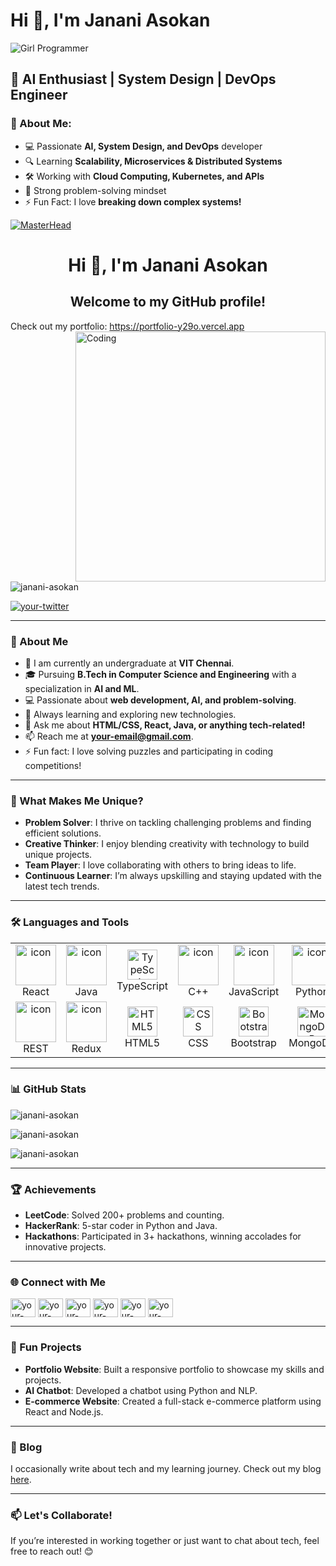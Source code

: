 

# Hi 👋, I'm Janani Asokan

![Girl Programmer](https://media.giphy.com/media/Y4ak9Ki2GZCbJxAnJD/giphy.gif)

## 🚀 AI Enthusiast | System Design | DevOps Engineer

### 🌟 About Me:
- 💻 Passionate **AI, System Design, and DevOps** developer
- 🔍 Learning **Scalability, Microservices & Distributed Systems**
- 🛠️ Working with **Cloud Computing, Kubernetes, and APIs**
- 🚀 Strong problem-solving mindset
- ⚡ Fun Fact: I love **breaking down complex systems!**

[![MasterHead](https://your-gif-link-here)](https://portfolio-y29o.vercel.app)

<h1 align="center">Hi 👋, I'm Janani Asokan</h1>
<h2 align="center">Welcome to my GitHub profile!</h2>
<span align="center">Check out my portfolio: <a href="https://portfolio-y29o.vercel.app" target="_blank">https://portfolio-y29o.vercel.app</a></span>

<img align="right" alt="Coding" width="400" src="https://your-gif-link-here">

<p align="left"> <img src="https://komarev.com/ghpvc/?username=janani-asokan&label=Profile%20views&color=0e75b6&style=flat" alt="janani-asokan" /> </p>

<p align="left"> <a href="https://twitter.com/your-twitter" target="blank"><img src="https://img.shields.io/twitter/follow/your-twitter?logo=twitter&style=for-the-badge" alt="your-twitter" /></a> </p>

---

### 🚀 About Me
- 🏫 I am currently an undergraduate at **VIT Chennai**.
- 🎓 Pursuing **B.Tech in Computer Science and Engineering** with a specialization in **AI and ML**.
- 💻 Passionate about **web development, AI, and problem-solving**.
- 🌱 Always learning and exploring new technologies.
- 💬 Ask me about **HTML/CSS, React, Java, or anything tech-related!**
- 📫 Reach me at **your-email@gmail.com**.
- ⚡ Fun fact: I love solving puzzles and participating in coding competitions!

---

### 🌟 What Makes Me Unique?
- **Problem Solver**: I thrive on tackling challenging problems and finding efficient solutions.
- **Creative Thinker**: I enjoy blending creativity with technology to build unique projects.
- **Team Player**: I love collaborating with others to bring ideas to life.
- **Continuous Learner**: I’m always upskilling and staying updated with the latest tech trends.

---

### 🛠️ Languages and Tools
<table align="center">
  <tr>
    <td align="center" width="96">
        <img src="https://techstack-generator.vercel.app/react-icon.svg" alt="icon" width="65" height="65" />
      <br>React
    </td>
    <td align="center" width="96">
        <img src="https://techstack-generator.vercel.app/java-icon.svg" alt="icon" width="65" height="65" />
      <br>Java
    </td>
    <td align="center" width="96"> 
        <img src="https://techstack-generator.vercel.app/ts-icon.svg" width="48" height="48" alt="TypeScript" />
      <br>TypeScript
    </td>
    <td align="center" width="96">
        <img src="https://techstack-generator.vercel.app/cpp-icon.svg" alt="icon" width="65" height="65" />
      <br>C++
    </td>
    <td align="center" width="96">
        <img src="https://techstack-generator.vercel.app/js-icon.svg" alt="icon" width="65" height="65" />
      <br>JavaScript
    </td>
    <td align="center" width="96">
      <a href="#macropower-tech">
        <img src="https://techstack-generator.vercel.app/python-icon.svg" alt="icon" width="65" height="65" />
      </a>
      <br>Python
    </td>
    <td align="center" width="96">
        <img src="https://techstack-generator.vercel.app/mysql-icon.svg" alt="icon" width="65" height="65" />
      <br>MySQL
    </td>
  </tr>
  <tr>
    <td align="center" width="96">
        <img src="https://techstack-generator.vercel.app/restapi-icon.svg" alt="icon" width="65" height="65" />
      <br>REST
    </td>
    <td align="center" width="96">
        <img src="https://techstack-generator.vercel.app/redux-icon.svg" alt="icon" width="65" height="65" />
      <br>Redux
    </td>
    <td align="center" width="96">
        <img src="https://skillicons.dev/icons?i=html" width="48" height="48" alt="HTML5" />
      <br>HTML5
    </td>
    <td align="center" width="96">
        <img src="https://skillicons.dev/icons?i=css" width="48" height="48" alt="CSS" />
      <br>CSS
    </td>
    <td align="center" width="96">
        <img src="https://skillicons.dev/icons?i=bootstrap" width="48" height="48" alt="Bootstrap" />
      <br>Bootstrap
    </td>
    <td align="center" width="96">
        <img src="https://skillicons.dev/icons?i=mongodb" width="48" height="48" alt="MongoDB" />
      <br>MongoDB
    </td>
    <td align="center" width="96">
        <img src="https://skillicons.dev/icons?i=nodejs" width="48" height="48" alt="Node.js" />
      <br>Node.js
    </td>
  </tr>
</table>

---

### 📊 GitHub Stats
<p align="left">
  <img src="https://github-readme-stats.vercel.app/api/top-langs?username=janani-asokan&show_icons=true&locale=en&layout=compact" alt="janani-asokan" />
</p>

<p align="left">
  <img src="https://github-readme-stats.vercel.app/api?username=janani-asokan&show_icons=true&locale=en" alt="janani-asokan" />
</p>

<p align="left">
  <img src="https://github-readme-streak-stats.herokuapp.com/?user=janani-asokan&" alt="janani-asokan" />
</p>

---

### 🏆 Achievements
- **LeetCode**: Solved 200+ problems and counting.
- **HackerRank**: 5-star coder in Python and Java.
- **Hackathons**: Participated in 3+ hackathons, winning accolades for innovative projects.

---

### 🌐 Connect with Me
<p align="left">
  <a href="https://twitter.com/your-twitter" target="blank"><img align="center" src="https://raw.githubusercontent.com/rahuldkjain/github-profile-readme-generator/master/src/images/icons/Social/twitter.svg" alt="your-twitter" height="30" width="40" /></a>
  <a href="https://linkedin.com/in/your-linkedin" target="blank"><img align="center" src="https://raw.githubusercontent.com/rahuldkjain/github-profile-readme-generator/master/src/images/icons/Social/linked-in-alt.svg" alt="your-linkedin" height="30" width="40" /></a>
  <a href="https://instagram.com/your-instagram" target="blank"><img align="center" src="https://raw.githubusercontent.com/rahuldkjain/github-profile-readme-generator/master/src/images/icons/Social/instagram.svg" alt="your-instagram" height="30" width="40" /></a>
  <a href="https://www.hackerrank.com/your-hackerrank" target="blank"><img align="center" src="https://raw.githubusercontent.com/rahuldkjain/github-profile-readme-generator/master/src/images/icons/Social/hackerrank.svg" alt="your-hackerrank" height="30" width="40" /></a>
  <a href="https://www.leetcode.com/your-leetcode" target="blank"><img align="center" src="https://raw.githubusercontent.com/rahuldkjain/github-profile-readme-generator/master/src/images/icons/Social/leet-code.svg" alt="your-leetcode" height="30" width="40" /></a>
  <a href="https://auth.geeksforgeeks.org/user/your-geeksforgeeks" target="blank"><img align="center" src="https://raw.githubusercontent.com/rahuldkjain/github-profile-readme-generator/master/src/images/icons/Social/geeks-for-geeks.svg" alt="your-geeksforgeeks" height="30" width="40" /></a>
</p>

---

### 🎨 Fun Projects
- **Portfolio Website**: Built a responsive portfolio to showcase my skills and projects.
- **AI Chatbot**: Developed a chatbot using Python and NLP.
- **E-commerce Website**: Created a full-stack e-commerce platform using React and Node.js.

---

### 📝 Blog
I occasionally write about tech and my learning journey. Check out my blog [here](#).

---

### 📫 Let's Collaborate!
If you’re interested in working together or just want to chat about tech, feel free to reach out! 😊
